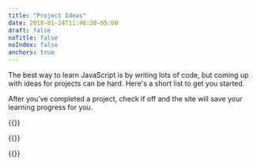 ```yaml
---
title: "Project Ideas"
date: 2018-01-24T11:48:20-05:00
draft: false
noTitle: false
noIndex: false
anchors: true
---
```


The best way to learn JavaScript is by writing lots of code, but coming up with ideas for projects can be hard. Here's a short list to get you started.

After you’ve completed a project, check if off and the site will save your learning progress for you.

{{<cta for="learnvjs-projects">}}

{{<projects>}}

{{<mailchimp intro="true">}}